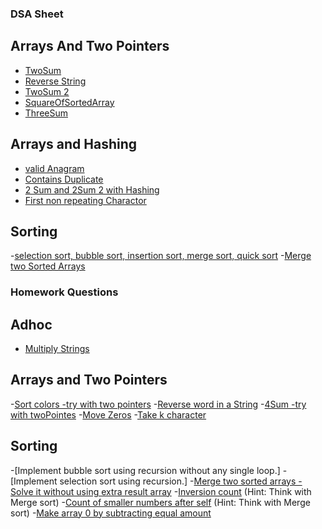 ### DSA Sheet

## Arrays And Two Pointers
- [TwoSum](https://leetcode.com/problems/two-sum)
- [Reverse String](https://leetcode.com/problems/reverse-string)
- [TwoSum 2](https://leetcode.com/problems/two-sum-ii-input-array-is-sorted/submissions/1319397327)
- [SquareOfSortedArray](https://leetcode.com/problems/squares-of-a-sorted-array)
- [ThreeSum](https://leetcode.com/problems/3sum/)

## Arrays and Hashing
- [valid Anagram](https://leetcode.com/problems/valid-anagram/)
- [Contains Duplicate](https://leetcode.com/problems/contains-duplicate/description/)
- [2 Sum and 2Sum 2 with Hashing](https://leetcode.com/problems/two-sum/description/)
- [First non repeating Charactor](https://leetcode.com/problems/first-unique-character-in-a-string/description/)

## Sorting
-[selection sort, bubble sort, insertion sort, merge sort, quick sort](https://www.cs.usfca.edu/~galles/visualization/ComparisonSort.html)
-[Merge two Sorted Arrays](https://leetcode.com/problems/merge-sorted-array/submissions/1347443041/)

### Homework Questions

## Adhoc
- [Multiply Strings](https://leetcode.com/problems/multiply-strings/description/)

## Arrays and Two Pointers
-[Sort colors -try with two pointers](https://leetcode.com/problems/sort-colors/description/)
-[Reverse word in a String](https://leetcode.com/problems/reverse-words-in-a-string/description/)
-[4Sum -try with twoPointes](https://leetcode.com/problems/4sum/description/)
-[Move Zeros](https://leetcode.com/problems/move-zeroes/description/)
-[Take k character](https://leetcode.com/problems/take-k-of-each-character-from-left-and-right/description/)

## Sorting

-[Implement bubble sort using recursion without any single loop.]
-[Implement selection sort using recursion.]
-[Merge two sorted arrays - Solve it without using extra result array](https://leetcode.com/problems/merge-sorted-array/description/)
-[Inversion count](https://www.spoj.com/problems/INVCNT/) (Hint: Think with Merge sort)
-[Count of smaller numbers after self](https://leetcode.com/problems/count-of-smaller-numbers-after-self/description/) (Hint: Think with Merge sort)
-[Make array 0 by subtracting equal amount](https://leetcode.com/problems/make-array-zero-by-subtracting-equal-amounts/description/)